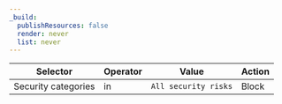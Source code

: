 ```yaml
---
_build:
  publishResources: false
  render: never
  list: never
---
```


| Selector            | Operator | Value                | Action |
| ------------------- | -------- | -------------------- | ------ |
| Security categories | in       | `All security risks` | Block  |
